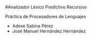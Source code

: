 #Analizador Léxico Predictivo Recursivo

Práctica de Procesadores de Lenguajes
- Adexe Sabina Pérez
- José Manuel Hernández Hernández
